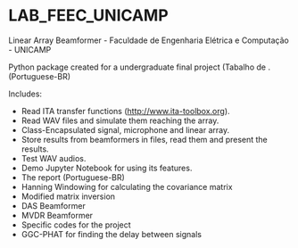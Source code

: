 # LAB_FEEC_UNICAMP
Linear Array Beamformer - Faculdade de Engenharia Elétrica e Computação - UNICAMP

Python package created for a undergraduate final project (Tabalho de . (Portuguese-BR)

Includes:
- Read ITA transfer functions (http://www.ita-toolbox.org).
- Read WAV files and simulate them reaching the array.
- Class-Encapsulated signal, microphone and linear array.
- Store results from beamformers in files, read them and present the results.
- Test WAV audios.
- Demo Jupyter Notebook for using its features.
- The report (Portuguese-BR)
- Hanning Windowing for calculating the covariance matrix
- Modified matrix inversion
- DAS Beamformer
- MVDR Beamformer
- Specific codes for the project
- GGC-PHAT for finding the delay between signals
